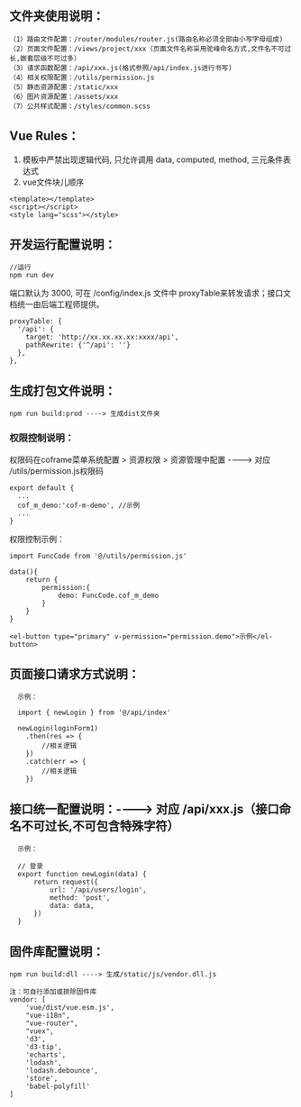 ## 文件夹使用说明：
```
（1）路由文件配置：/router/modules/router.js(路由名称必须全部由小写字母组成)
（2）页面文件配置：/views/project/xxx（页面文件名称采用驼峰命名方式,文件名不可过长,嵌套层级不可过多）
（3）请求函数配置：/api/xxx.js(格式参照/api/index.js进行书写)
（4）相关权限配置：/utils/permission.js
（5）静态资源配置：/static/xxx
（6）图片资源配置：/assets/xxx
（7）公共样式配置：/styles/common.scss
```

## Vue Rules：
1. 模板中严禁出现逻辑代码, 只允许调用 data, computed, method, 三元条件表达式
2. vue文件块儿顺序
```
<template></template>
<script></script>
<style lang="scss"></style>
```

## 开发运行配置说明：
```
//运行
npm run dev
```
端口默认为 3000, 可在 /config/index.js 文件中 proxyTable来转发请求；接口文档统一由后端工程师提供。
```
proxyTable: {
  '/api': {
    target: 'http://xx.xx.xx.xx:xxxx/api',
    pathRewrite: {'^/api': ''}
  },
},
```

## 生成打包文件说明：
```
npm run build:prod ----> 生成dist文件夹
```

### 权限控制说明：

权限码在coframe菜单系统配置 > 资源权限 > 资源管理中配置 ----> 对应 /utils/permission.js权限码
```
export default {
  ...
  cof_m_demo:'cof-m-demo', //示例
  ...
}
```
权限控制示例：
```
import FuncCode from '@/utils/permission.js'

data(){
    return {
        permission:{
            demo: FuncCode.cof_m_demo
        }
    }
}

<el-button type="primary" v-permission="permission.demo">示例</el-button>
```

## 页面接口请求方式说明：
```
  示例：

  import { newLogin } from '@/api/index'

  newLogin(loginForm1)
    .then(res => {
        //相关逻辑
    })
    .catch(err => {
        //相关逻辑
    })
```

## 接口统一配置说明：----> 对应 /api/xxx.js（接口命名不可过长,不可包含特殊字符）
```
  示例：

  // 登录
  export function newLogin(data) {
      return request({
          url: '/api/users/login',
          method: 'post',
          data: data,
      })
  }
```

## 固件库配置说明：
```
npm run build:dll ----> 生成/static/js/vendor.dll.js

注：可自行添加或排除固件库
vendor: [
    'vue/dist/vue.esm.js',
    "vue-i18n",
    "vue-router",
    "vuex",
    'd3',
    'd3-tip',
    'echarts',
    'lodash',
    'lodash.debounce',
    'store',
    'babel-polyfill'
]
```